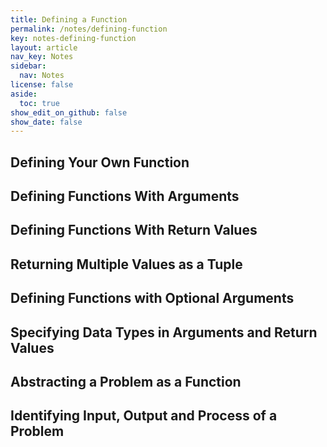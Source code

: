 ```yaml
---
title: Defining a Function
permalink: /notes/defining-function
key: notes-defining-function
layout: article
nav_key: Notes
sidebar:
  nav: Notes
license: false
aside:
  toc: true
show_edit_on_github: false
show_date: false
---
```


## Defining Your Own Function

## Defining Functions With Arguments

## Defining Functions With Return Values

## Returning Multiple Values as a Tuple

## Defining Functions with Optional Arguments

## Specifying Data Types in Arguments and Return Values

## Abstracting a Problem as a Function

## Identifying Input, Output and Process of a Problem